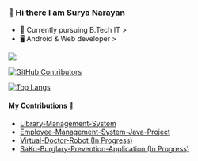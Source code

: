### 👋 Hi there I am Surya Narayan 



- 📜 Currently pursuing B.Tech IT >
- 🖥️ Android & Web developer >

<img src="https://github-readme-stats.vercel.app/api?username=suryanarayanms&&show_icons=true&title_color=ffffff&icon_color=bb2acf&text_color=daf7dc&bg_color=151515">



<a href="https://github.com/suryanarayanms/awesome-github-profile-readme/graphs/contributors"><img alt="GitHub Contributors" src="https://img.shields.io/github/contributors/suryanarayanms/awesome-github-profile-readme?color=2b9348"></a>

[![Top Langs](https://github-readme-stats.vercel.app/api/top-langs/?username=suryanarayanms&layout=compact)](https://github.com/suryanarayanms/github-readme-stats)

#### My Contributions 🤖
- [Library-Management-System](https://github.com/suryanarayanms/Library-Management-System)
- [Employee-Management-System-Java-Project](https://github.com/suryanarayanms/Employee-Management-System-Java-Project.git)
- [Virtual-Doctor-Robot (In Progress) ](https://github.com/suryanarayanms)
- [SaKo-Burglary-Prevention-Application (In Progress) ](https://github.com/suryanarayanms)

